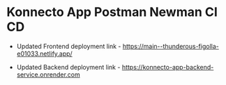 # Konnecto App Postman Newman CI CD

* Updated Frontend deployment link - https://main--thunderous-figolla-e01033.netlify.app/

* Updated Backend deployment link - https://konnecto-app-backend-service.onrender.com